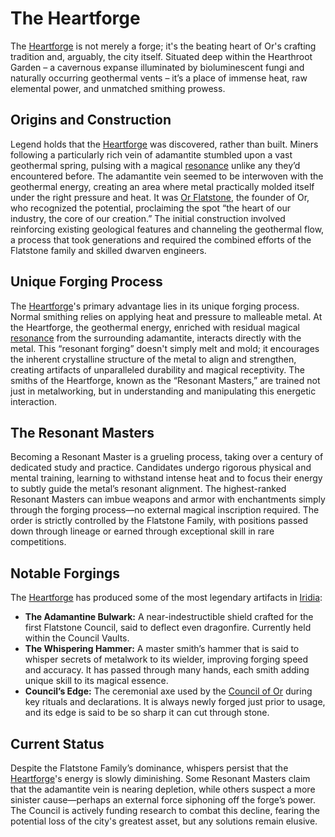 # The Heartforge

The [Heartforge](/geography/settlement/city/city-of-or/heartforge.md) is not merely a forge; it's the beating heart of Or's crafting tradition and, arguably, the city itself. Situated deep within the Hearthroot Garden – a cavernous expanse illuminated by bioluminescent fungi and naturally occurring geothermal vents – it’s a place of immense heat, raw elemental power, and unmatched smithing prowess.

## Origins and Construction

Legend holds that the [Heartforge](/geography/settlement/city/city-of-or/heartforge.md) was discovered, rather than built. Miners following a particularly rich vein of adamantite stumbled upon a vast geothermal spring, pulsing with a magical [resonance](/generated/resonance/resonance.md) unlike any they’d encountered before. The adamantite vein seemed to be interwoven with the geothermal energy, creating an area where metal practically molded itself under the right pressure and heat. It was [Or Flatstone](`/local/or-flatstone.md`), the founder of Or, who recognized the potential, proclaiming the spot “the heart of our industry, the core of our creation.” The initial construction involved reinforcing existing geological features and channeling the geothermal flow, a process that took generations and required the combined efforts of the Flatstone family and skilled dwarven engineers.

## Unique Forging Process

The [Heartforge](/geography/settlement/city/city-of-or/heartforge.md)'s primary advantage lies in its unique forging process. Normal smithing relies on applying heat and pressure to malleable metal. At the Heartforge, the geothermal energy, enriched with residual magical [resonance](/generated/resonance/resonance.md) from the surrounding adamantite, interacts directly with the metal. This “resonant forging” doesn't simply melt and mold; it encourages the inherent crystalline structure of the metal to align and strengthen, creating artifacts of unparalleled durability and magical receptivity. The smiths of the Heartforge, known as the “Resonant Masters,” are trained not just in metalworking, but in understanding and manipulating this energetic interaction.

## The Resonant Masters

Becoming a Resonant Master is a grueling process, taking over a century of dedicated study and practice. Candidates undergo rigorous physical and mental training, learning to withstand intense heat and to focus their energy to subtly guide the metal’s resonant alignment. The highest-ranked Resonant Masters can imbue weapons and armor with enchantments simply through the forging process—no external magical inscription required. The order is strictly controlled by the Flatstone Family, with positions passed down through lineage or earned through exceptional skill in rare competitions.

## Notable Forgings

The [Heartforge](/geography/settlement/city/city-of-or/heartforge.md) has produced some of the most legendary artifacts in [Iridia](/geography/world/iridia.md):

*   **The Adamantine Bulwark:** A near-indestructible shield crafted for the first Flatstone Council, said to deflect even dragonfire. Currently held within the Council Vaults.
*   **The Whispering Hammer:** A master smith’s hammer that is said to whisper secrets of metalwork to its wielder, improving forging speed and accuracy. It has passed through many hands, each smith adding unique skill to its magical essence.
*   **Council’s Edge:** The ceremonial axe used by the [Council of Or](/geography/settlement/city/city-of-or/council-of-or.md) during key rituals and declarations. It is always newly forged just prior to usage, and its edge is said to be so sharp it can cut through stone.

## Current Status

Despite the Flatstone Family’s dominance, whispers persist that the [Heartforge](/geography/settlement/city/city-of-or/heartforge.md)'s energy is slowly diminishing. Some Resonant Masters claim that the adamantite vein is nearing depletion, while others suspect a more sinister cause—perhaps an external force siphoning off the forge’s power. The Council is actively funding research to combat this decline, fearing the potential loss of the city's greatest asset, but any solutions remain elusive.
